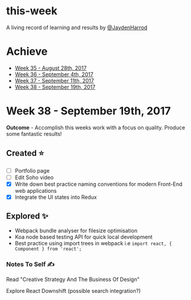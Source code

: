# this-week
A living record of learning and results by [@JaydenHarrod](https://twitter.com/jaydenharrod)

# Achieve
* [Week 35 - August 28th, 2017](https://github.com/JaydenHarrod/this-week/blob/master/week-35-aug-28-17.md)
* [Week 36 - September 4th, 2017](https://github.com/JaydenHarrod/this-week/blob/master/week-36-sep-04-17.md)
* [Week 37 - September 11th, 2017](https://github.com/JaydenHarrod/this-week/blob/master/week-37-sep-11-17.md)
* [Week 38 - September 19th, 2017](https://github.com/JaydenHarrod/this-week/blob/master/week-38-sep-19-17.md)

# Week 38 - September 19th, 2017
**Outcome** - Accomplish this weeks work with a focus on quality. Produce some fantastic results!

## Created ⭐
- [ ] Portfolio page
- [ ] Edit Soho video
- [x] Write down best practice naming conventions for modern Front-End web applications
- [x] Integrate the UI states into Redux

## Explored ✨
* Webpack bundle analyser for filesize optimisation
* Koa node based testing API for quick local development
* Best practice using import trees in webpack i.e `import react, { Component } from 'react';`

### Notes To Self ✍
Read "Creative Strategy And The Business Of Design"

Explore React Downshift (possible search integration?)
